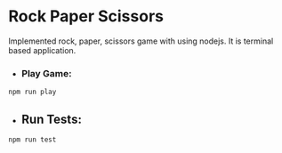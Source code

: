 # Rock Paper Scissors 
Implemented rock, paper, scissors game with using nodejs. It is terminal based application.
* ### Play Game:
```
npm run play
```

* ## Run Tests:
```
npm run test
```
